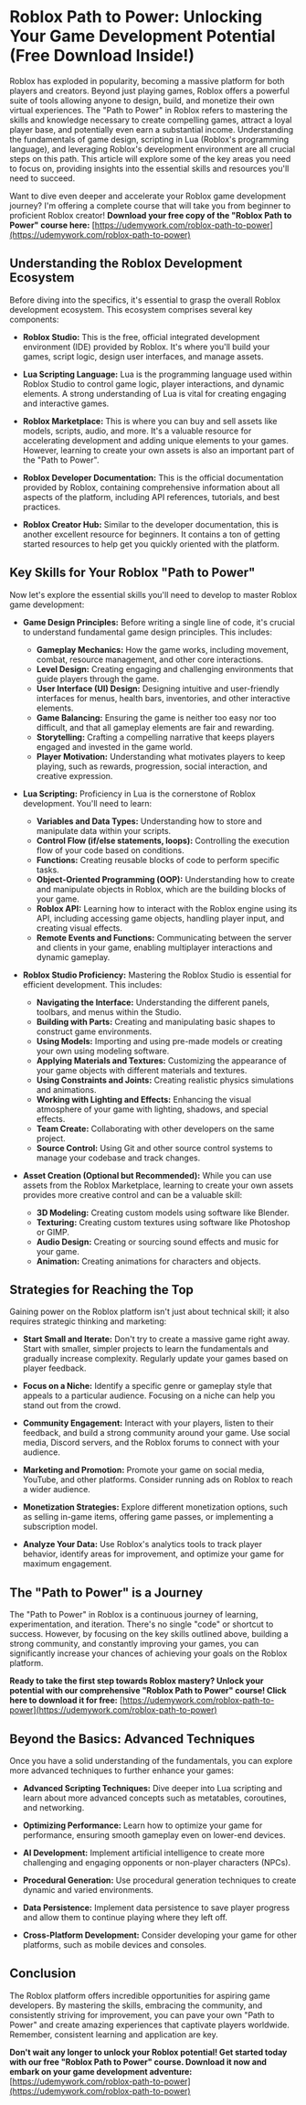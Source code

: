 # Roblox Path to Power: Unlocking Your Game Development Potential (Free Download Inside!)

Roblox has exploded in popularity, becoming a massive platform for both players and creators. Beyond just playing games, Roblox offers a powerful suite of tools allowing anyone to design, build, and monetize their own virtual experiences. The "Path to Power" in Roblox refers to mastering the skills and knowledge necessary to create compelling games, attract a loyal player base, and potentially even earn a substantial income. Understanding the fundamentals of game design, scripting in Lua (Roblox's programming language), and leveraging Roblox's development environment are all crucial steps on this path. This article will explore some of the key areas you need to focus on, providing insights into the essential skills and resources you'll need to succeed.

Want to dive even deeper and accelerate your Roblox game development journey? I'm offering a complete course that will take you from beginner to proficient Roblox creator! **Download your free copy of the "Roblox Path to Power" course here:** [https://udemywork.com/roblox-path-to-power](https://udemywork.com/roblox-path-to-power)

## Understanding the Roblox Development Ecosystem

Before diving into the specifics, it's essential to grasp the overall Roblox development ecosystem. This ecosystem comprises several key components:

*   **Roblox Studio:** This is the free, official integrated development environment (IDE) provided by Roblox. It's where you'll build your games, script logic, design user interfaces, and manage assets.

*   **Lua Scripting Language:** Lua is the programming language used within Roblox Studio to control game logic, player interactions, and dynamic elements. A strong understanding of Lua is vital for creating engaging and interactive games.

*   **Roblox Marketplace:** This is where you can buy and sell assets like models, scripts, audio, and more. It's a valuable resource for accelerating development and adding unique elements to your games. However, learning to create your own assets is also an important part of the "Path to Power".

*   **Roblox Developer Documentation:** This is the official documentation provided by Roblox, containing comprehensive information about all aspects of the platform, including API references, tutorials, and best practices.

*   **Roblox Creator Hub:** Similar to the developer documentation, this is another excellent resource for beginners. It contains a ton of getting started resources to help get you quickly oriented with the platform.

## Key Skills for Your Roblox "Path to Power"

Now let's explore the essential skills you'll need to develop to master Roblox game development:

*   **Game Design Principles:** Before writing a single line of code, it's crucial to understand fundamental game design principles. This includes:

    *   **Gameplay Mechanics:** How the game works, including movement, combat, resource management, and other core interactions.
    *   **Level Design:** Creating engaging and challenging environments that guide players through the game.
    *   **User Interface (UI) Design:** Designing intuitive and user-friendly interfaces for menus, health bars, inventories, and other interactive elements.
    *   **Game Balancing:** Ensuring the game is neither too easy nor too difficult, and that all gameplay elements are fair and rewarding.
    *   **Storytelling:** Crafting a compelling narrative that keeps players engaged and invested in the game world.
    *   **Player Motivation:** Understanding what motivates players to keep playing, such as rewards, progression, social interaction, and creative expression.

*   **Lua Scripting:** Proficiency in Lua is the cornerstone of Roblox development. You'll need to learn:

    *   **Variables and Data Types:** Understanding how to store and manipulate data within your scripts.
    *   **Control Flow (if/else statements, loops):** Controlling the execution flow of your code based on conditions.
    *   **Functions:** Creating reusable blocks of code to perform specific tasks.
    *   **Object-Oriented Programming (OOP):** Understanding how to create and manipulate objects in Roblox, which are the building blocks of your game.
    *   **Roblox API:** Learning how to interact with the Roblox engine using its API, including accessing game objects, handling player input, and creating visual effects.
    *   **Remote Events and Functions:** Communicating between the server and clients in your game, enabling multiplayer interactions and dynamic gameplay.

*   **Roblox Studio Proficiency:** Mastering the Roblox Studio is essential for efficient development. This includes:

    *   **Navigating the Interface:** Understanding the different panels, toolbars, and menus within the Studio.
    *   **Building with Parts:** Creating and manipulating basic shapes to construct game environments.
    *   **Using Models:** Importing and using pre-made models or creating your own using modeling software.
    *   **Applying Materials and Textures:** Customizing the appearance of your game objects with different materials and textures.
    *   **Using Constraints and Joints:** Creating realistic physics simulations and animations.
    *   **Working with Lighting and Effects:** Enhancing the visual atmosphere of your game with lighting, shadows, and special effects.
    *   **Team Create:** Collaborating with other developers on the same project.
    *   **Source Control:** Using Git and other source control systems to manage your codebase and track changes.

*   **Asset Creation (Optional but Recommended):** While you can use assets from the Roblox Marketplace, learning to create your own assets provides more creative control and can be a valuable skill:

    *   **3D Modeling:** Creating custom models using software like Blender.
    *   **Texturing:** Creating custom textures using software like Photoshop or GIMP.
    *   **Audio Design:** Creating or sourcing sound effects and music for your game.
    *   **Animation:** Creating animations for characters and objects.

## Strategies for Reaching the Top

Gaining power on the Roblox platform isn't just about technical skill; it also requires strategic thinking and marketing:

*   **Start Small and Iterate:** Don't try to create a massive game right away. Start with smaller, simpler projects to learn the fundamentals and gradually increase complexity. Regularly update your games based on player feedback.

*   **Focus on a Niche:** Identify a specific genre or gameplay style that appeals to a particular audience. Focusing on a niche can help you stand out from the crowd.

*   **Community Engagement:** Interact with your players, listen to their feedback, and build a strong community around your game. Use social media, Discord servers, and the Roblox forums to connect with your audience.

*   **Marketing and Promotion:** Promote your game on social media, YouTube, and other platforms. Consider running ads on Roblox to reach a wider audience.

*   **Monetization Strategies:** Explore different monetization options, such as selling in-game items, offering game passes, or implementing a subscription model.

*   **Analyze Your Data:** Use Roblox's analytics tools to track player behavior, identify areas for improvement, and optimize your game for maximum engagement.

## The "Path to Power" is a Journey

The "Path to Power" in Roblox is a continuous journey of learning, experimentation, and iteration. There's no single "code" or shortcut to success. However, by focusing on the key skills outlined above, building a strong community, and constantly improving your games, you can significantly increase your chances of achieving your goals on the Roblox platform.

**Ready to take the first step towards Roblox mastery? Unlock your potential with our comprehensive "Roblox Path to Power" course! Click here to download it for free:** [https://udemywork.com/roblox-path-to-power](https://udemywork.com/roblox-path-to-power)

## Beyond the Basics: Advanced Techniques

Once you have a solid understanding of the fundamentals, you can explore more advanced techniques to further enhance your games:

*   **Advanced Scripting Techniques:** Dive deeper into Lua scripting and learn about more advanced concepts such as metatables, coroutines, and networking.

*   **Optimizing Performance:** Learn how to optimize your game for performance, ensuring smooth gameplay even on lower-end devices.

*   **AI Development:** Implement artificial intelligence to create more challenging and engaging opponents or non-player characters (NPCs).

*   **Procedural Generation:** Use procedural generation techniques to create dynamic and varied environments.

*   **Data Persistence:** Implement data persistence to save player progress and allow them to continue playing where they left off.

*   **Cross-Platform Development:** Consider developing your game for other platforms, such as mobile devices and consoles.

## Conclusion

The Roblox platform offers incredible opportunities for aspiring game developers. By mastering the skills, embracing the community, and consistently striving for improvement, you can pave your own "Path to Power" and create amazing experiences that captivate players worldwide. Remember, consistent learning and application are key.

**Don't wait any longer to unlock your Roblox potential! Get started today with our free "Roblox Path to Power" course. Download it now and embark on your game development adventure:** [https://udemywork.com/roblox-path-to-power](https://udemywork.com/roblox-path-to-power)
